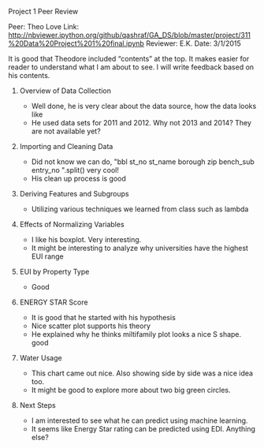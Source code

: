 Project 1 Peer Review

Peer: Theo Love
Link: http://nbviewer.ipython.org/github/qashraf/GA_DS/blob/master/project/311%20Data%20Project%201%20final.ipynb
Reviewer: E.K. 
Date: 3/1/2015



It is good that Theodore included “contents” at the top. It makes easier for reader to understand what I am about to see. I will write feedback based on his contents.

1. Overview of Data Collection
	- Well done, he is very clear about the data source, how the data looks like
	- He used data sets for 2011 and 2012. Why not 2013 and 2014? They are not available yet?

2. Importing and Cleaning Data
	- Did not know we can do, "bbl st_no st_name borough zip bench_sub entry_no ".split() very cool!
	- His clean up process is good

3. Deriving Features and Subgroups
	- Utilizing various techniques we learned from class such as lambda

4. Effects of Normalizing Variables
	- I like his boxplot. Very interesting.
	- It might be interesting to analyze why universities have the highest EUI range 

5. EUI by Property Type
	- Good

6. ENERGY STAR Score
	- It is good that he started with his hypothesis
	- Nice scatter plot supports his theory
	- He explained why he thinks miltifamily plot looks a nice S shape. good

7. Water Usage
	- This chart came out nice. Also showing side by side was a nice idea too.
	- It might be good to explore more about two big green circles. 

8. Next Steps 
	- I am interested to see what he can predict using machine learning. 
	- It seems like Energy Star rating can be predicted using EDI. Anything else?
